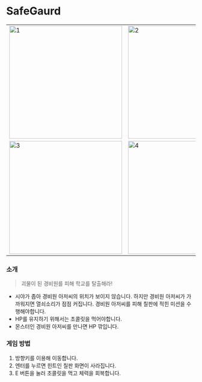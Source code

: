 # SafeGaurd

  <table>
      <tr>
        <td><img width="300" alt="1" src="https://github.com/goodbyebada/SafeGaurd/assets/90432681/96e10b32-d768-4b36-898b-2f405f143ef0">
</td>
        <td><img width="300" alt="2" src="https://github.com/goodbyebada/SafeGaurd/assets/90432681/bbac5fb9-ead4-4095-babd-efbfa58b44ed">
</td>
      </tr>
      <tr>
        <td><img width="300" alt="3" src="https://github.com/goodbyebada/SafeGaurd/assets/90432681/79664aa6-e8c8-4d01-a6eb-aa53661d7f29">
</td>
        <td><img width="300" alt="4" src="https://github.com/goodbyebada/SafeGaurd/assets/90432681/09afb9b8-a797-411f-b306-a0acf815d075">
</td>
      </tr>
    </table>

### 소개

> 괴물이 된 경비원를 피해 학교를 탈출해라!
> 
- 시야가 좁아 경비원 아저씨의 위치가 보이지 않습니다. 하지만 경비원 아저씨가 가까워지면 열쇠소리가 점점 커집니다. 경비원 아저씨를 피해 칠판에 적힌 미션을 수행해야합니다.
- HP를 유지하기 위해서는 초콜릿을 먹어야합니다.
- 몬스터인 경비원 아저씨를 만나면 HP 깎입니다.


### 게임 방법

1. 방향키를 이용해 이동합니다.
2. 엔터를 누르면 힌트인 칠판 화면이 사라집니다.
3. E 버튼을 눌러 초콜릿을 먹고 체력을 회복합니다.
